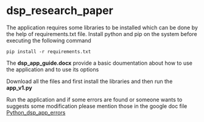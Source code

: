 # dsp_research_paper

The application requires some libraries to be installed which can be done by the help of requirements.txt file.
Install python and pip on the system before executing the following command

`pip install -r requirements.txt`

The **dsp_app_guide.docx** provide a basic doumentation about how to use the application and to use its options

Download all the files and first install the libraries and then run the **app_v1.py**

Run the application and if some errors are found or someone wants to suggests some modification please mention those in the google doc file [Python_dsp_app_errors](https://docs.google.com/document/d/1D8qmr0lLRyDMbVXCr2fBWg0c7_Pp_vo2S8zlKBrbBuM/edit)
